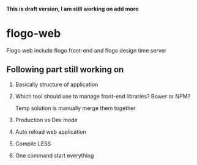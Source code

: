 **This is draft version, I am still working on add more**

# flogo-web
Flogo web include flogo front-end and flogo design time server


## Following part still working on

1. Basically structure of application

2. Which tool should use to manage front-end libraries? Bower or NPM?
    
    Temp solution is manually merge them together
3. Production vs Dev mode

4. Auto reload web application

5. Compile LESS

6. One command start everything